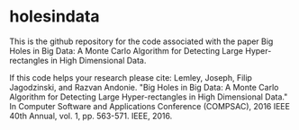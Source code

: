 # holesindata

This is the github repository for the code associated with the paper Big Holes in Big Data: A Monte Carlo Algorithm for Detecting Large Hyper-rectangles in High Dimensional Data.

If this code helps your research please cite:
Lemley, Joseph, Filip Jagodzinski, and Razvan Andonie. "Big Holes in Big Data: A Monte Carlo Algorithm for Detecting Large Hyper-rectangles in High Dimensional Data." In Computer Software and Applications Conference (COMPSAC), 2016 IEEE 40th Annual, vol. 1, pp. 563-571. IEEE, 2016.
